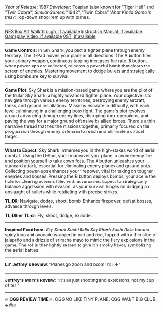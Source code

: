*Year of Release*: 1987
*Developer*: Toaplan (also known for "Tiger Heli" and "Twin Cobra")
*Similar Games*: "1942", "Twin Cobra"
*What Kinda Game is this?*: Top-down shoot 'em up with planes.

---
[NES Box Art](https://www.google.com/search?tbm=isch&q=NES+Box+Art+Sky+Shark) 
[Walkthrough, if available](https://www.google.com/search?q=Walkthrough+NES+Sky+Shark)
[Instruction Manual, if available](https://www.google.com/search?q=NES+Instruction+Manual+Sky+Shark)
[Gameplay Video, if available](https://www.youtube.com/results?search_query=gameplay+NES+Sky+Shark) 
[OST, if available](https://www.youtube.com/results?search_query=OST+NES+Sky+Shark)

- - -
**Game Controls**:
In Sky Shark, you pilot a fighter plane through enemy territory. The D-Pad moves your plane in all directions. The A button fires your primary weapon, continuous tapping increases fire rate. B button, when power-ups are collected, releases a powerful bomb that clears the screen of enemies. Mastering movement to dodge bullets and strategically using bombs are key to survival.

- - -
**Game Plot**: 
Sky Shark is a mission-based game where you are the pilot of the titular Sky Shark, a highly advanced fighter plane. Your objective is to navigate through various enemy territories, destroying enemy aircraft, tanks, and ground installations. Missions escalate in difficulty, with each level culminating in a challenging boss fight. The game's plot revolves around advancing through enemy lines, disrupting their operations, and paving the way for a major ground offensive by allied forces. There's a thin narrative thread that ties the missions together, primarily focused on the progression through enemy defenses to reach and eliminate a critical target.

- - -
**What to Expect**: 
Sky Shark immerses you in the high-stakes world of aerial combat. Using the D-Pad, you'll maneuver your plane to avoid enemy fire and position yourself to take down foes. The A button unleashes your standard attack, essential for eliminating enemy planes and ground units. Collecting power-ups enhances your firepower, vital for taking on tougher enemies and bosses. Pressing the B button deploys bombs, your ace in the hole for clearing screens filled with adversaries. Expect to strategically balance aggression with evasion, as your survival hinges on dodging an onslaught of bullets while retaliating with precise strikes.

**TL;DR**: Navigate, dodge, shoot, bomb. Enhance firepower, defeat bosses, advance through levels.

**TL;DRier TL;dr**: Fly, shoot, dodge, explode.

---
**Inspired Food Item**: *Sky Shark Sushi Rolls*
*Sky Shark Sushi Rolls* feature spicy tuna and avocado wrapped in nori and rice, topped with a thin slice of jalapeño and a drizzle of sriracha mayo to mimic the fiery explosions in the game. The roll is then lightly seared to give it a smoky flavor, symbolizing the aerial battles.

---
**Lil' Jeffrey's Review**: "Planes go zoom and boom! 😮💥✈️"

---
**Jeffrey's Mom's Review**: "It's all just shooting and explosions, not my cup of tea."

---
🔥 **OGG REVIEW TIME** 🔥: OGG NO LIKE TINY PLANE. OGG WANT BIG CLUB. ✈️😡🔥